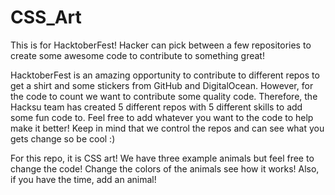 # CSS_Art
This is for HacktoberFest! Hacker can pick between a few repositories to create some awesome code to contribute to something great!

HacktoberFest is an amazing opportunity to contribute to different repos to get a shirt and some stickers from GitHub and DigitalOcean. However, for the code to count we want to contribute some quality code. Therefore, the Hacksu team has created 5 different repos with 5 different skills to add some fun code to. Feel free to add whatever you want to the code to help make it better! Keep in mind that we control the repos and can see what you gets change so be cool :)

For this repo, it is CSS art! We have three example animals but feel free to change the code! Change the colors of the animals see how it works! Also, if you have the time, add an animal!
